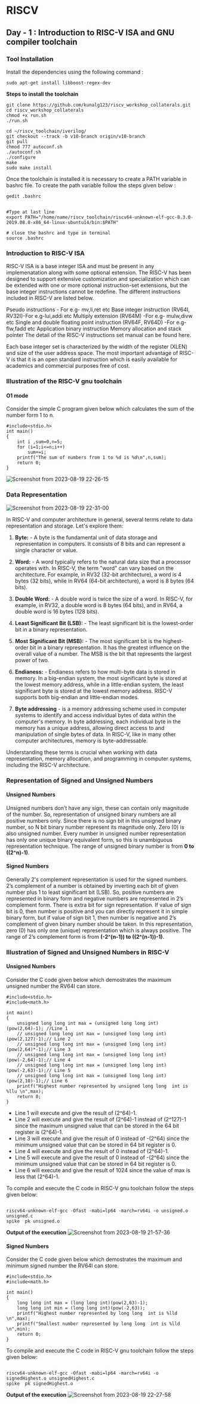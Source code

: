 # RISCV
## Day - 1 : Introduction to RISC-V ISA and GNU compiler toolchain

### Tool Installation
Install the dependencies using the following command :
```
sudo apt-get install libboost-regex-dev
```

**Steps to install the toolchain**
```
git clone https://github.com/kunalg123/riscv_workshop_collaterals.git
cd riscv_workshop_collaterals
chmod +x run.sh
./run.sh
```



```
cd ~/riscv_toolchain/iverilog/
git checkout --track -b v10-branch origin/v10-branch
git pull 
chmod 777 autoconf.sh 
./autoconf.sh 
./configure 
make
sudo make install 
```

Once the toolchain is installed it is necessary to create a PATH variable in bashrc file. To create the path variable follow the steps given below :

```
gedit .bashrc


#Type at last line
export PATH="/home/name/riscv_toolchain/riscv64-unknown-elf-gcc-8.3.0-2019.08.0-x86_64-linux-ubuntu14/bin:$PATH" 

# close the bashrc and type in terminal
source .bashrc
```
### Introduction to RISC-V ISA
RISC-V ISA is a base integer ISA and must be present in any implemenatation along with some optional extension. The RISC-V has been designed to support extensive customization and specialization which can be extended with one or more optional instruction-set extensions, but the base integer instructions cannot be redefine. The different instructions included in RISC-V are listed below.

Pseudo instructions - For e.g- mv,li,ret etc
Base integer instruction (RV64I, RV32I)-For e.g-lui,addi etc
Multiply extension (RV64M) -For e.g- mulw,divw etc
Single and double floating point instruction (RV64F, RV64D) -For e.g- flw,fadd etc
Application binary instruction
Memory allocation and stack pointer
The detail of the RISC-V instructions set manual can be found here.

Each base integer set is characterized by the width of the register (XLEN) and size of the user address space. The most important advantage of RISC-V is that it is an open standard instruction which is easily available for academics and commercial purposes free of cost.








### Illustration of the RISC-V gnu toolchain

#### O1 mode 
Consider the simple C program given below which calculates the sum of the number form 1 to n. 

```
#include<stdio.h>
int main()
{
    int i ,sum=0,n=5;
    for (i=1;i<=n;i++)
        sum+=i;
    printf("The sum of numbers from 1 to %d is %d\n",n,sum);
    return 0;
}
```

![Screenshot from 2023-08-19 22-26-15](https://github.com/Priyanshiiitb/RISCV/assets/140998626/ede8172f-9fb5-4490-9426-2db462c03331)








### Data Representation
![Screenshot from 2023-08-19 22-31-00](https://github.com/Priyanshiiitb/RISCV/assets/140998626/c9756e3b-275f-4eee-8653-154c47411dd0)


In RISC-V and computer architecture in general, several terms relate to data representation and storage. Let's explore them:

1. **Byte:** - A byte is the fundamental unit of data storage and representation in computers. It consists of 8 bits and can represent a single character or value.

2. **Word:** - A word typically refers to the natural data size that a processor operates with. In RISC-V, the term "word" can vary based on the architecture. For example, in RV32 (32-bit architecture), a word is 4 bytes (32 bits), while in RV64 (64-bit architecture), a word is 8 bytes (64 bits).

3. **Double Word:** - A double word is twice the size of a word. In RISC-V, for example, in RV32, a double word is 8 bytes (64 bits), and in RV64, a double word is 16 bytes (128 bits).

4. **Least Significant Bit (LSB):** -  The least significant bit is the lowest-order bit in a binary representation. 

5. **Most Significant Bit (MSB):** -  The most significant bit is the highest-order bit in a binary representation. It has the greatest influence on the overall value of a number. The MSB is the bit that represents the largest power of two.


6. **Endianess:** - Endianess refers to how multi-byte data is stored in memory. In a big-endian system, the most significant byte is stored at the lowest memory address, while in a little-endian system, the least significant byte is stored at the lowest memory address. RISC-V supports both big-endian and little-endian modes.

7. **Byte addressing** -  is a memory addressing scheme used in computer systems to identify and access individual bytes of data within the computer's memory. In byte addressing, each individual byte in the memory has a unique address, allowing direct access to and manipulation of single bytes of data. In RISC-V, like in many other computer architectures, memory is byte-addressable.

Understanding these terms is crucial when working with data representation, memory allocation, and programming in computer systems, including the RISC-V architecture.


### Representation of Signed and Unsigned Numbers
#### Unsigned Numbers
Unsigned numbers don’t have any sign, these can contain only magnitude of the number. So, representation of unsigned binary numbers are all positive numbers only.
Since there is no sign bit in this unsigned binary number, so N bit binary number represent its magnitude only. Zero (0) is also unsigned number. Every number in unsigned number representation has only one unique binary equivalent form, so this is unambiguous representation technique. The range of unsigned binary number is from  **0 to ((2^n)-1)**.

#### Signed Numbers
Generally 2's complement representation is used for the signed numbers. 2’s complement of a number is obtained by inverting each bit of given number plus 1 to least significant bit (LSB). So, positive numbers are represented in binary form and negative numbers are represented in 2’s complement form. There is extra bit for sign representation. If value of sign bit is 0, then number is positive and you can directly represent it in simple binary form, but if value of sign bit 1, then number is negative and 2’s complement of given binary number should be taken. In this representation, zero (0) has only one (unique) representation which is always positive. The range of 2’s complement form is from  **(-2^(n-1))  to ((2^(n-1))-1)**.

### Illustration of Signed and Unsigned Numbers in RISC-V
#### Unsigned Numbers

Consider the C code given below which demostrates the maximum unsigned number the RV64I can store. 

```
#include<stdio.h>
#include<math.h>

int main()
{
    unsigned long long int max = (unsigned long long int)(pow(2,64)-1); //Line 1
    // unsigned long long int max = (unsigned long long int)(pow(2,127)-1);// Line 2
    // unsigned long long int max = (unsigned long long int)(pow(2,64)*-1);// Line 3
    // unsigned long long int max = (unsigned long long int)(pow(-2,64)-1);// Line 4
    // unsigned long long int max = (unsigned long long int)(pow(-2,63)-1);// Line 5
    // unsigned long long int max = (unsigned long long int)(pow(2,10)-1);// Line 6
    printf("Highest number represented by unsigned long long  int is %llu \n",max);
    return 0;
}
```

- Line 1 will execute and give the result of (2^64)-1.</br>
- Line 2 will execute and give the result of (2^64)-1 instead of (2^127)-1 since the maximum unsigned value that can be stored in the 64 bit register is (2^64)-1.</br>
- Line 3 will execute and give the result of 0 instead of -(2^64) since the minimum unsigned value that can be stored in 64 bit register is 0.</br>
- Line 4 will execute and give the result of 0 instead of (2^64)-1.</br>
- Line 5 will execute and give the result of 0 instead of -(2^64) since the minimum unsigned value that can be stored in 64 bit register is 0.</br>
- Line 6 will execute and give the result of 1024 since the value of max is less that (2^64)-1.

To compile and execute the C code in RISC-V gnu toolchain follow the steps given below:

```

riscv64-unknown-elf-gcc -Ofast -mabi=lp64 -march=rv64i -o unsigned.o unsigned.c 
spike  pk unsigned.o 
```

**Output of the execution**
![Screenshot from 2023-08-19 21-57-36](https://github.com/Priyanshiiitb/RISCV/assets/140998626/0b40237f-e5fb-44a9-a822-c0034721c795)


#### Signed Numbers

Consider the C code given below which demostrates the maximum and minimum signed number the RV64I can store. 


```
#include<stdio.h>
#include<math.h>

int main()
{
    long long int max = (long long int)(pow(2,63)-1);
    long long int min = (long long int)(pow(-2,63));
    printf("Highest number represented by long long  int is %lld \n",max);
    printf("Smallest number represented by long long  int is %lld \n",min);
    return 0;
}
```
To compile and execute the C code in RISC-V gnu toolchain follow the steps given below:

```

riscv64-unknown-elf-gcc -Ofast -mabi=lp64 -march=rv64i -o signedHighest.o unsignedHighest.c 
spike  pk signedHighest.o 
```
**Output of the execution**
![Screenshot from 2023-08-19 22-27-58](https://github.com/Priyanshiiitb/RISCV/assets/140998626/3fcb7b59-54e0-44be-a4b9-45e86de2e26e)

 

